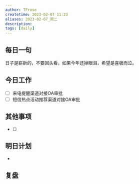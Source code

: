 ```yaml
---
author: TFrose
createtime: 2023-02-07 11:23
aliases: 2023-02-07_周二
description:
tags: [daily]
---
```


## 每日一句
日子是崭新的，不要回头看，如果今年还掉眼泪，希望是喜极而泣。

## 今日工作
- [ ] 来电提醒渠道对接OA审批
- [ ] 短信热点活动推荐渠道对接OA审批

## 其他事项
- [ ] 

## 明日计划
- 

## 复盘

